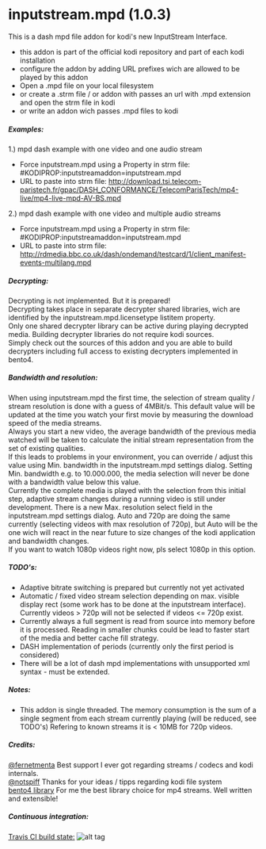 # inputstream.mpd (1.0.3)

This is a dash mpd file addon for kodi's new InputStream Interface.

- this addon is part of the official kodi repository and part of each kodi installation
- configure the addon by adding URL prefixes wich are allowed to be played by this addon
- Open a .mpd file on your local filesystem
- or create a .strm file / or addon with passes an url with .mpd extension and open the strm file in kodi
- or write an addon wich passes .mpd files to kodi

##### Examples:
1.) mpd dash example with one video and one audio stream
- Force inputstream.mpd using a Property in strm file: #KODIPROP:inputstreamaddon=inputstream.mpd
- URL to paste into strm file: http://download.tsi.telecom-paristech.fr/gpac/DASH_CONFORMANCE/TelecomParisTech/mp4-live/mp4-live-mpd-AV-BS.mpd

2.) mpd dash example with one video and multiple audio streams
- Force inputstream.mpd using a Property in strm file: #KODIPROP:inputstreamaddon=inputstream.mpd
- URL to paste into strm file: http://rdmedia.bbc.co.uk/dash/ondemand/testcard/1/client_manifest-events-multilang.mpd

##### Decrypting:
Decrypting is not implemented. But it is prepared!  
Decrypting takes place in separate decrypter shared libraries, wich are identified by the inputstream.mpd.licensetype listitem property.  
Only one shared decrypter library can be active during playing decrypted media. Building decrypter libraries do not require kodi sources.  
Simply check out the sources of this addon and you are able to build decrypters including full access to existing decrypters implemented in bento4.

##### Bandwidth and resolution:
When using inputstream.mpd the first time, the selection of stream quality / stream resolution is done with a guess of 4MBit/s. This default value will be updated at the time you watch your first movie by measuring the download speed of the media streams.  
Always you start a new video, the average bandwidth of the previous media watched will be taken to calculate the initial stream representation from the set of existing qualities.  
If this leads to problems in your environment, you can override / adjust this value using Min. bandwidth in the inputstream.mpd settings dialog. Setting Min. bandwidth e.g. to 10.000.000, the media selection will never be done with a bandwidth value below this value.  
Currently the complete media is played with the selection from this initial step, adaptive stream changes during a running video is still under development.
There is a new Max. resolution select field in the inputstream.mpd settings dialog.
Auto and 720p are doing the same currently (selecting videos with max resolution of 720p), but Auto will be the one wich will react in the near future to size changes of the kodi application and bandwidth changes.  
If you want to watch 1080p videos right now, pls select 1080p in this option.

##### TODO's:
- Adaptive bitrate switching is prepared but currently not yet activated  
- Automatic / fixed video stream selection depending on max. visible display rect (some work has to be done at the inputstream interface). Currently videos > 720p will not be selected if videos <= 720p exist.
- Currently always a full segment is read from source into memory before it is processed. Reading in smaller chunks could be lead to faster start of the media and better cache fill strategy.
- DASH implementation of periods (currently only the first period is considered)
- There will be a lot of dash mpd implementations with unsupported xml syntax - must be extended. 

##### Notes:
- This addon is single threaded. The memory consumption is the sum of a single segment from each stream currently playing (will be reduced, see TODO's) Refering to known streams it is < 10MB for 720p videos.

##### Credits:
[@fernetmenta](github.com/fernetmenta) Best support I ever got regarding streams / codecs and kodi internals.  
[@notspiff](https://github.com/notspiff) Thanks for your ideas / tipps regarding kodi file system  
[bento4 library](https://www.bento4.com/) For me the best library choice for mp4 streams. Well written and extensible!

##### Continuous integration:
[Travis CI build state:](https://travis-ci.org/mapfau) ![alt tag](https://travis-ci.org/mapfau/inputstream.mpd.svg?branch=master)  

